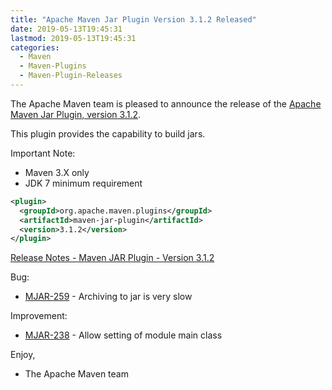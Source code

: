```yaml
---
title: "Apache Maven Jar Plugin Version 3.1.2 Released"
date: 2019-05-13T19:45:31
lastmod: 2019-05-13T19:45:31
categories:
  - Maven
  - Maven-Plugins
  - Maven-Plugin-Releases
---
```

The Apache Maven team is pleased to announce the release of the 
[Apache Maven Jar Plugin, version 3.1.2](https://maven.apache.org/plugins/maven-jar-plugin/).

This plugin provides the capability to build jars.

Important Note: 

 * Maven 3.X only
 * JDK 7 minimum requirement


```xml
<plugin>
  <groupId>org.apache.maven.plugins</groupId>
  <artifactId>maven-jar-plugin</artifactId>
  <version>3.1.2</version>
</plugin>
```

<!-- more -->

[Release Notes - Maven JAR Plugin - Version 3.1.2](https://issues.apache.org/jira/secure/ReleaseNote.jspa?projectId=12317526&version=12344629)


Bug:

 * [MJAR-259] - Archiving to jar is very slow

Improvement:

 * [MJAR-238] - Allow setting of module main class

Enjoy,

- The Apache Maven team


[MJAR-259]: https://issues.apache.org/jira/browse/MJAR-259
[MJAR-238]: https://issues.apache.org/jira/browse/MJAR-238
